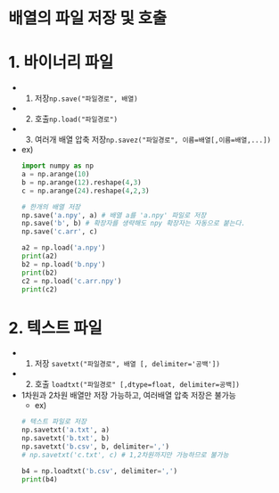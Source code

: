 배열의 파일 저장 및 호출
========================

# 1. 바이너리 파일
  - 01. 저장`np.save("파일경로", 배열)`
  - 02. 호출`np.load("파일경로")`
  - 03. 여러개 배열 압축 저장`np.savez("파일경로", 이름=배열[,이름=배열,...])`
  - ex)
    ```python
    import numpy as np
    a = np.arange(10)
    b = np.arange(12).reshape(4,3)
    c = np.arange(24).reshape(4,2,3)

    # 한개의 배열 저장
    np.save('a.npy', a) # 배열 a를 'a.npy' 파일로 저장
    np.save('b', b) # 확장자를 생략해도 npy 확장자는 자동으로 붙는다.
    np.save('c.arr', c)

    a2 = np.load('a.npy')
    print(a2)
    b2 = np.load('b.npy')
    print(b2)
    c2 = np.load('c.arr.npy')
    print(c2)
    ```
  
# 2. 텍스트 파일
  - 01. 저장 `savetxt("파일경로", 배열 [, delimiter='공백'])`
  - 02. 호출 `loadtxt("파일경로" [,dtype=float, delimiter=공백])`
  - 1차원과 2차원 배열만 저장 가능하고, 여러배열 압축 저장은 불가능
      - ex)
      ```python
      # 텍스트 파일로 저장
      np.savetxt('a.txt', a)
      np.savetxt('b.txt', b)
      np.savetxt('b.csv', b, delimiter=',')
      # np.savetxt('c.txt', c) # 1,2차원까지만 가능하므로 불가능

      b4 = np.loadtxt('b.csv', delimiter=',')
      print(b4)
      ```
